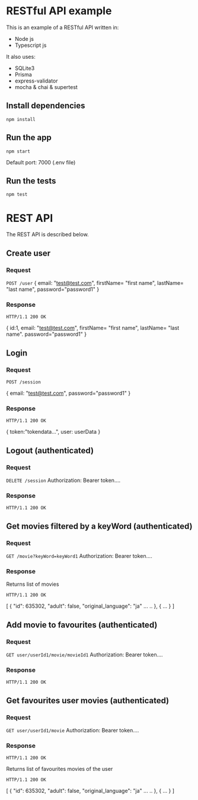 # RESTful API example 

This is an example of a RESTful API written in:
- Node js
- Typescript js

It also uses:
- SQLite3
- Prisma 
- express-validator
- mocha & chai & supertest

## Install dependencies

    npm install

## Run the app 

    npm start
Default port: 7000 (.env file)

## Run the tests

    npm test

# REST API

The REST API is described below.

## Create user

### Request
`POST /user`
{
	email: "test@test.com",
	firstName= "first name",
	lastName= "last name",
	password="password1"
}

### Response
    HTTP/1.1 200 OK 
{
	id:1,
	email: "test@test.com",
	firstName= "first name",
	lastName= "last name".
	password="password1"
}

## Login

### Request
`POST /session`

{
	email: "test@test.com",
	password="password1"
}

### Response
    HTTP/1.1 200 OK  
{
	token:"tokendata...",
	user: userData
}

## Logout (authenticated)

### Request
`DELETE /session`
Authorization: Bearer token....

### Response
    HTTP/1.1 200 OK  

## Get movies filtered by a keyWord (authenticated)
### Request
`GET /movie?keyWord=keyWord1`
Authorization: Bearer token....


### Response
Returns list of movies 

    HTTP/1.1 200 OK 
[
	{
		"id": 635302,
	    "adult": false, 
	    "original_language": "ja"
	    ...
	    ..
	},
	{
		...
	}
]

## Add movie to favourites (authenticated)

### Request
`GET user/userId1/movie/movieId1`
Authorization: Bearer token....

### Response 
    HTTP/1.1 200 OK 

## Get favourites user movies (authenticated)

### Request
`GET user/userId1/movie`
Authorization: Bearer token....

### Response 
    HTTP/1.1 200 OK 
Returns list of favourites movies of the user

    HTTP/1.1 200 OK 
[
	{
		"id": 635302,
	    "adult": false, 
	    "original_language": "ja"
	    ...
	    ..
	},
	{
		...
	}
]
